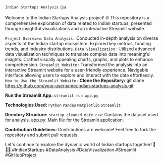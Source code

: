 `Indian Startups Analysis 🚀📊`


Welcome to the Indian Startups Analysis project! 🌐 This repository is a comprehensive exploration of data related to Indian startups, presented through insightful visualizations and an interactive Streamlit website.

`Project Overview:`
`Data Analysis:`
Conducted in-depth analysis on diverse aspects of the Indian startup ecosystem.
Explored key metrics, funding trends, and industry distributions.
`Data Visualization:`
Utilized advanced data visualization techniques to translate complex data into meaningful insights.
Crafted visually appealing charts, graphs, and plots to enhance comprehension.
`Streamlit Website:`
Transformed the analysis into an interactive Streamlit website for a user-friendly experience.
Navigable interface allowing users to explore and interact with the data effortlessly.
`How to Use the Streamlit Website:`
**Clone the Repository:**
git clone https://github.com/your-username/indian-startups-analysis.git

**Run the Streamlit App:**
`streamlit run app.py`

**Technologies Used:**
`Python`
`Pandas`
`Matplotlib`
`Streamlit`

**Directory Structure:**
`startup_cleaned_date.csv`: Contains the dataset used for analysis.
app.py: Main file for the Streamlit application.

**Contribution Guidelines:**
Contributions are welcome! Feel free to fork the repository and submit pull requests.

Let's continue to explore the dynamic world of Indian startups together! 🚀🇮🇳 #IndianStartups #DataAnalysis #DataVisualization #Streamlit #GitHubProject
